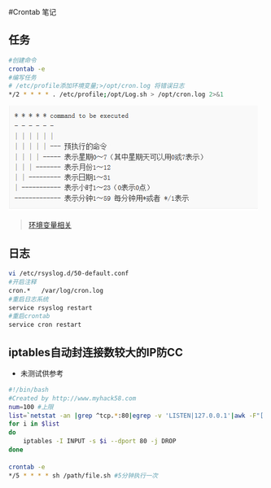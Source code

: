 #Crontab 笔记

## 任务
```bash
#创建命令
crontab -e
#编写任务
# /etc/profile添加环境变量;>/opt/cron.log 将错误日志
*/2 * * * * . /etc/profile;/opt/Log.sh > /opt/cron.log 2>&1
```
![Alt text](./1458786135574.png)

> [环境变量相关](http://blog.csdn.net/dancen/article/details/24355287)
## 日志
```bash
vi /etc/rsyslog.d/50-default.conf 
#开启注释
cron.*   /var/log/cron.log 
#重启日志系统
service rsyslog restart
#重启crontab
service cron restart
```

## iptables自动封连接数较大的IP防CC
- 未测试供参考

```bash
#!/bin/bash
#Created by http://www.myhack58.com
num=100 #上限
list=`netstat -an |grep ^tcp.*:80|egrep -v 'LISTEN|127.0.0.1'|awk -F"[ ]+|[:]" '{print $6}'|sort|uniq -c|sort -rn|awk '{if ($1>$num){print $2}}'`
for i in $list
do
	iptables -I INPUT -s $i --dport 80 -j DROP
done

crontab -e
*/5 * * * * sh /path/file.sh #5分钟执行一次
```
